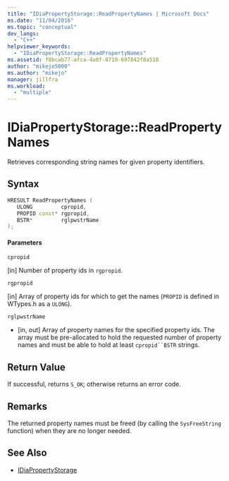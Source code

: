 ```yaml
---
title: "IDiaPropertyStorage::ReadPropertyNames | Microsoft Docs"
ms.date: "11/04/2016"
ms.topic: "conceptual"
dev_langs:
  - "C++"
helpviewer_keywords:
  - "IDiaPropertyStorage::ReadPropertyNames"
ms.assetid: f8bcab77-afca-4a8f-8710-697842f8a518
author: "mikejo5000"
ms.author: "mikejo"
manager: jillfra
ms.workload:
  - "multiple"
---
```

# IDiaPropertyStorage::ReadPropertyNames
Retrieves corresponding string names for given property identifiers.

## Syntax

```C++
HRESULT ReadPropertyNames (
   ULONG         cpropid,
   PROPID const* rgpropid,
   BSTR*         rglpwstrName
);
```

#### Parameters
 `cpropid`

[in] Number of property ids in `rgpropid`.

 `rgpropid`

[in] Array of property ids for which to get the names (`PROPID` is defined in WTypes.h as a `ULONG`).

 `rglpwstrName`
- [in, out] Array of property names for the specified property ids. The array must be pre-allocated to hold the requested number of property names and must be able to hold at least `cpropid``BSTR` strings.

## Return Value
 If successful, returns `S_OK`; otherwise returns an error code.

## Remarks
 The returned property names must be freed (by calling the `SysFreeString` function) when they are no longer needed.

## See Also
- [IDiaPropertyStorage](../../debugger/debug-interface-access/idiapropertystorage.md)
